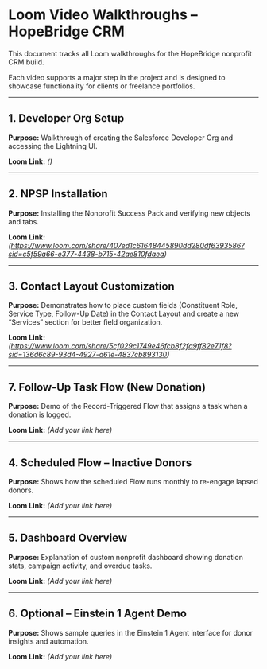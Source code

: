 # Loom Video Walkthroughs – HopeBridge CRM

This document tracks all Loom walkthroughs for the HopeBridge nonprofit CRM build.

Each video supports a major step in the project and is designed to showcase functionality for clients or freelance portfolios.

---

## 1. Developer Org Setup


**Purpose:** Walkthrough of creating the Salesforce Developer Org and accessing the Lightning UI.

**Loom Link:** _()_  


---

## 2. NPSP Installation

**Purpose:** Installing the Nonprofit Success Pack and verifying new objects and tabs.

**Loom Link:** _(https://www.loom.com/share/407ed1c61648445890dd280df6393586?sid=c5f59a66-e377-4438-b715-42ae810fdaea)_  




---
## 3. Contact Layout Customization

**Purpose:** Demonstrates how to place custom fields (Constituent Role, Service Type, Follow-Up Date) in the Contact Layout and create a new “Services” section for better field organization.


**Loom Link:** _(https://www.loom.com/share/5cf029c1749e46fcb8f2fa9ff82e71f8?sid=136d6c89-93d4-4927-a61e-4837cb893130)_  



---



## 7. Follow-Up Task Flow (New Donation)

**Purpose:** Demo of the Record-Triggered Flow that assigns a task when a donation is logged.


**Loom Link:** _(Add your link here)_  



---

## 4. Scheduled Flow – Inactive Donors

**Purpose:** Shows how the scheduled Flow runs monthly to re-engage lapsed donors.

**Loom Link:** _(Add your link here)_  




---

## 5. Dashboard Overview

**Purpose:** Explanation of custom nonprofit dashboard showing donation stats, campaign activity, and overdue tasks.


**Loom Link:** _(Add your link here)_  



---

## 6. Optional – Einstein 1 Agent Demo

**Purpose:** Shows sample queries in the Einstein 1 Agent interface for donor insights and automation.


**Loom Link:** _(Add your link here)_  



